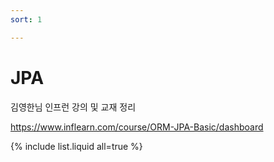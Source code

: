 ```yaml
---
sort: 1

---
```


# JPA

김영한님 인프런 강의 및 교재 정리

https://www.inflearn.com/course/ORM-JPA-Basic/dashboard

{% include list.liquid all=true %}
